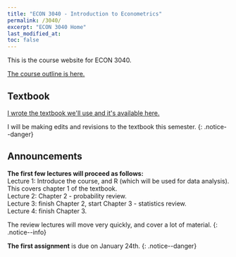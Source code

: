 ```yaml
---
title: "ECON 3040 - Introduction to Econometrics"
permalink: /3040/
excerpt: "ECON 3040 Home"
last_modified_at:
toc: false
---
```


This is the course website for ECON 3040.

[The course outline is here.](https://rtgodwin.com/3040/outline)

<!--- **The final** is on April 18th, 1:30pm, in University College Great Hall. Bring a calculator, pens/pencils, and your student ID.
{: .notice--danger}

[The formula sheet for the final is available here.](https://rtgodwin.com/3040/exams/formula.pdf) I will provide you with this formula sheet at the exam.
{: .notice--info}

**The fourth (and final) assignment** is due on April 12th. The answer key will be released on the 15th. After that, I will not be able to accept late assignments.
{: .notice--danger}
--->
## Textbook
[I wrote the textbook we'll use and it's available here.](https://rtgodwin.com/introeconometrics.pdf)

I will be making edits and revisions to the textbook this semester.
{: .notice--danger}

## Announcements

**The first few lectures will proceed as follows:**  
Lecture 1: Introduce the course, and R (which will be used for data analysis). This covers chapter 1 of the textbook.  
Lecture 2: Chapter 2 - probability review.  
Lecture 3: finish Chapter 2, start Chapter 3 - statistics review.  
Lecture 4: finish Chapter 3.  

The review lectures will move very quickly, and cover a lot of material.
{: .notice--info}

**The first assignment** is due on January 24th.
{: .notice--danger}
